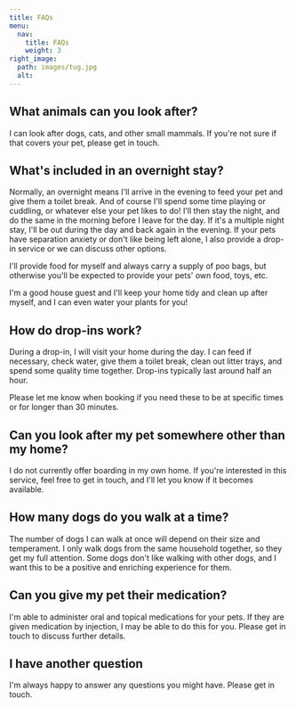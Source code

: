```yaml
---
title: FAQs
menu:
  nav:
    title: FAQs
    weight: 3
right_image:
  path: images/tug.jpg
  alt:
---
```


## What animals can you look after?

I can look after dogs, cats, and other small mammals. If you're not sure if that
covers your pet, please get in touch.

## What's included in an overnight stay?

Normally, an overnight means I'll arrive in the evening to feed your pet and
give them a toilet break. And of course I'll spend some time playing or
cuddling, or whatever else your pet likes to do! I'll then stay the night, and
do the same in the morning before I leave for the day. If it's a multiple night
stay, I'll be out during the day and back again in the evening. If your pets
have separation anxiety or don't like being left alone, I also provide a drop-in
service or we can discuss other options.

I'll provide food for myself and always carry a supply of poo bags, but
otherwise you'll be expected to provide your pets' own food, toys, etc.

I'm a good house guest and I'll keep your home tidy and clean up after myself,
and I can even water your plants for you!

## How do drop-ins work?

During a drop-in, I will visit your home during the day. I can feed if
necessary, check water, give them a toilet break, clean out litter trays, and
spend some quality time together. Drop-ins typically last around half an hour.

Please let me know when booking if you need these to be at specific times or for
longer than 30 minutes.

## Can you look after my pet somewhere other than my home?

I do not currently offer boarding in my own home. If you're interested in this
service, feel free to get in touch, and I'll let you know if it becomes
available.

## How many dogs do you walk at a time?

The number of dogs I can walk at once will depend on their size and temperament.
I only walk dogs from the same household together, so they get my full
attention. Some dogs don't like walking with other dogs, and I want this to be a
positive and enriching experience for them.

## Can you give my pet their medication?

I'm able to administer oral and topical medications for your pets. If they are
given medication by injection, I may be able to do this for you. Please get in
touch to discuss further details.

## I have another question

I'm always happy to answer any questions you might have. Please get in touch.
